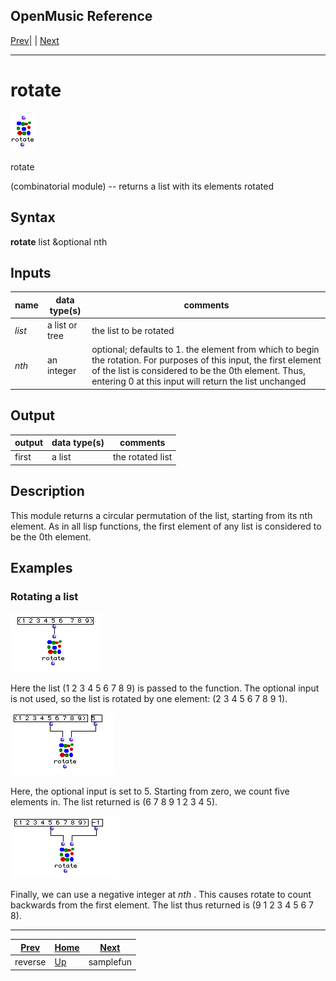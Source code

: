 OpenMusic Reference  
---  
[Prev](reverse)| | [Next](samplefun)  
  
* * *

# rotate

![](figures/functions/combinatorial/rotate.png)

  
  
rotate  
  
(combinatorial module) \-- returns a list with its elements rotated  

## Syntax

   **rotate**  list &optional nth  

## Inputs

name| data type(s)| comments  
---|---|---  
_list_ |  a list or tree| the list to be rotated  
_nth_ |  an integer| optional; defaults to 1. the element from which to begin the rotation. For purposes of this input, the first element of the list is considered to be the 0th element. Thus, entering 0 at this input will return the list unchanged  
  
## Output

output| data type(s)| comments  
---|---|---  
first| a list| the rotated list  
  
## Description

This module returns a circular permutation of the list, starting from its nth
element. As in all lisp functions, the first element of any list is considered
to be the 0th element.

## Examples

### Rotating a list

![](figures/functions/combinatorial/rotateEX1.png)

Here the list (1 2 3 4 5 6 7 8 9) is passed to the function. The optional
input is not used, so the list is rotated by one element: (2 3 4 5 6 7 8 9 1).

![](figures/functions/combinatorial/rotateEX2.png)

Here, the optional input is set to 5. Starting from zero, we count five
elements in. The list returned is (6 7 8 9 1 2 3 4 5).

![](figures/functions/combinatorial/rotateEX3.png)

Finally, we can use a negative integer at  _nth_ . This causes  rotate  to
count backwards from the first element. The list thus returned is (9 1 2 3 4 5
6 7 8).

* * *

[Prev](reverse)| [Home](index)| [Next](samplefun)  
---|---|---  
reverse| [Up](funcref.main)| samplefun

